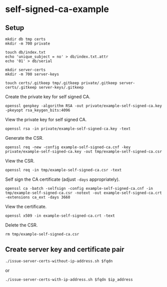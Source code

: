 # self-signed-ca-example

## Setup

```
mkdir db tmp certs
mkdir -m 700 private

touch db/index.txt
echo 'unique_subject = no' > db/index.txt.attr
echo '01' > db/serial

mkdir server-certs
mkdir -m 700 server-keys

touch certs/.gitkeep tmp/.gitkeep private/.gitkeep server-certs/.gitkeep server-keys/.gitkeep
```

Create the private key for self signed CA.

```
openssl genpkey -algorithm RSA -out private/example-self-signed-ca.key -pkeyopt rsa_keygen_bits:4096
```

View the private key for self signed CA.

```
openssl rsa -in private/example-self-signed-ca.key -text
```

Generate the CSR.

```
openssl req -new -config example-self-signed-ca.cnf -key private/example-self-signed-ca.key -out tmp/example-self-signed-ca.csr
```

View the CSR.

```
openssl req -in tmp/example-self-signed-ca.csr -text
```

Self sign the CA certificate (adjust `-days` appropriately).

```
openssl ca -batch -selfsign -config example-self-signed-ca.cnf -in tmp/example-self-signed-ca.csr -notext -out example-self-signed-ca.crt -extensions ca_ext -days 3660
```

View the certificate.

```
openssl x509 -in example-self-signed-ca.crt -text
```

Delete the CSR.

```
rm tmp/example-self-signed-ca.csr
```

## Create server key and certificate pair

```
./issue-server-certs-without-ip-address.sh $fqdn
```

or

```
./issue-server-certs-with-ip-address.sh $fqdn $ip_address
```
